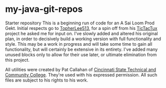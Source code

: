 # my-java-git-repos
Starter repository
This is a beginning run of code for an A Sai Loom Prod Gekt.
Initial respects go to [TopherLee513], for a spin off from his 
[TicTacTux] project he asked me for input on. I've slowly added
and altered his original plan, in order to decisively build 
a working version with full functionality and style.
This may be a work in progress and will take some time to 
gain all functionality, but will certainly be extensive in
its entirety. I've added many unused blocks only to allow 
for their use later, or ultimate elimination from this project.

All utilities were created by Pat Callahan of [Cincinnati State
Technical and Community College]. They're used with his expressed 
permission. All such files are subject to his rights to his work.

[TopherLee513]: <https://github.com/TopherLee513>
[TicTacTux]: <https://github.com/TopherLee513/TicTacTux-Java>
[Cincinnati State Technical and Community College]: <http://www.cincinnatistate.net/>
